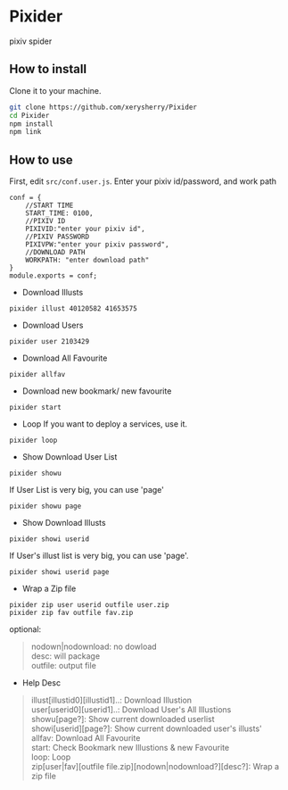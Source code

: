 Pixider
=======

pixiv spider

How to install
--------------

Clone it to your machine.

```sh
git clone https://github.com/xerysherry/Pixider
cd Pixider
npm install
npm link
```

How to use
----------

First, edit `src/conf.user.js`. Enter your pixiv id/password, and work path

```
conf = {
    //START TIME
    START_TIME: 0100,
    //PIXIV ID
    PIXIVID:"enter your pixiv id",
    //PIXIV PASSWORD
    PIXIVPW:"enter your pixiv password",
    //DOWNLOAD PATH
    WORKPATH: "enter download path"
}
module.exports = conf;
```

* Download Illusts
```
pixider illust 40120582 41653575
```

* Download Users
```
pixider user 2103429
```

* Download All Favourite
```
pixider allfav
```

* Download new bookmark/ new favourite
```
pixider start
```

* Loop
If you want to deploy a services, use it.
```
pixider loop
```

* Show Download User List
```
pixider showu
```
If User List is very big, you can use 'page'
```
pixider showu page
```

* Show Download Illusts
```
pixider showi userid
```
If User's illust list is very big, you can use 'page'.
```
pixider showi userid page
```

* Wrap a Zip file
```
pixider zip user userid outfile user.zip
pixider zip fav outfile fav.zip
```
optional:  
> nodown|nodownload: no dowload  
> desc: will package  
> outfile: output file  

* Help Desc
> illust[illustid0][illustid1]..: Download Illustion  
> user[userid0][userid1]..: Download User's All Illustions  
> showu[page?]: Show current downloaded userlist  
> showi[userid][page?]: Show current downloaded user's illusts'  
> allfav: Download All Favourite  
> start: Check Bookmark new Illustions & new Favourite  
> loop: Loop  
> zip[user|fav][outfile file.zip][nodown|nodownload?][desc?]: Wrap a zip file  
